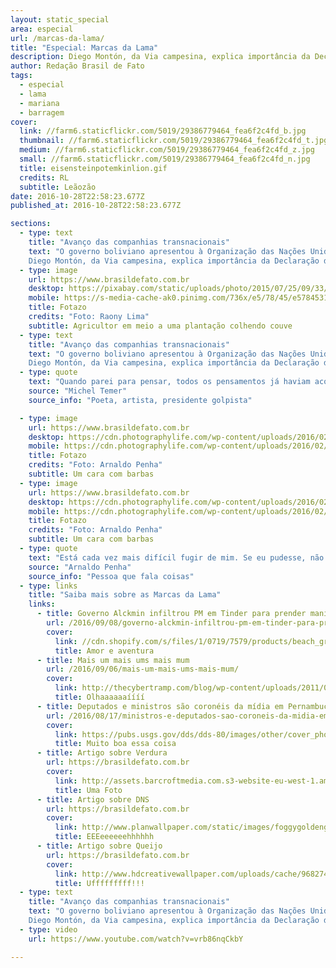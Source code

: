 ```yaml
---
layout: static_special
area: especial
url: /marcas-da-lama/
title: "Especial: Marcas da Lama"
description: Diego Montón, da Via campesina, explica importância da Declaração dos Direitos Camponeses para toda sociedade.
author: Redação Brasil de Fato
tags:
  - especial
  - lama
  - mariana
  - barragem
cover:
  link: //farm6.staticflickr.com/5019/29386779464_fea6f2c4fd_b.jpg
  thumbnail: //farm6.staticflickr.com/5019/29386779464_fea6f2c4fd_t.jpg
  medium: //farm6.staticflickr.com/5019/29386779464_fea6f2c4fd_z.jpg
  small: //farm6.staticflickr.com/5019/29386779464_fea6f2c4fd_n.jpg
  title: eisensteinpotemkinlion.gif
  credits: RL
  subtitle: Leãozão
date: 2016-10-28T22:58:23.677Z
published_at: 2016-10-28T22:58:23.677Z

sections:
  - type: text
    title: "Avanço das companhias transnacionais"
    text: "O governo boliviano apresentou à Organização das Nações Unidas (ONU) uma proposta de Declaração de Direitos dos Camponeses em 2012. A ideia, construída durante quase uma década, partiu de movimentos camponeses de todo mundo vinculados à Via Campesina. Em entrevista ao Brasil de Fato, Diego Montón, integrante do Movimento Nacional Campesino y Indígena da Argentina, membro da secretaria operativa da Coordenação Latino-americana das Organizações do Campo Cloc e representante da América Latina no coletivo internacional da Via Campesina que discute a Declaração dos Direitos Camponeses, explica que o avanço das companhias transnacionais gerou uma série de novas violações de direitos humanos, exigindo que as organizações camponesas buscassem uma proteção internacional ao seu modo de vida e trabalho.
    Diego Montón, da Via campesina, explica importância da Declaração dos Direitos Camponeses para toda sociedade."
  - type: image
    url: https://www.brasildefato.com.br
    desktop: https://pixabay.com/static/uploads/photo/2015/07/25/09/33/harris-hawk-859397_960_720.jpg
    mobile: https://s-media-cache-ak0.pinimg.com/736x/e5/78/45/e5784531bb9e1c15792e2a942c2f0a75.jpg
    title: Fotazo
    credits: "Foto: Raony Lima"
    subtitle: Agricultor em meio a uma plantação colhendo couve
  - type: text
    title: "Avanço das companhias transnacionais"
    text: "O governo boliviano apresentou à Organização das Nações Unidas (ONU) uma proposta de Declaração de Direitos dos Camponeses em 2012. A ideia, construída durante quase uma década, partiu de movimentos camponeses de todo mundo vinculados à Via Campesina. Em entrevista ao Brasil de Fato, Diego Montón, integrante do Movimento Nacional Campesino y Indígena da Argentina, membro da secretaria operativa da Coordenação Latino-americana das Organizações do Campo Cloc e representante da América Latina no coletivo internacional da Via Campesina que discute a Declaração dos Direitos Camponeses, explica que o avanço das companhias transnacionais gerou uma série de novas violações de direitos humanos, exigindo que as organizações camponesas buscassem uma proteção internacional ao seu modo de vida e trabalho.
    Diego Montón, da Via campesina, explica importância da Declaração dos Direitos Camponeses para toda sociedade."
  - type: quote
    text: "Quando parei para pensar, todos os pensamentos já haviam acontecido."
    source: "Michel Temer"
    source_info: "Poeta, artista, presidente golpista"

  - type: image
    url: https://www.brasildefato.com.br
    desktop: https://cdn.photographylife.com/wp-content/uploads/2016/02/Nikon-D5-Sample-Image-4-960x640.jpg
    mobile: https://cdn.photographylife.com/wp-content/uploads/2016/02/Nikon-D5-Sample-Image-4-960x640.jpg
    title: Fotazo
    credits: "Foto: Arnaldo Penha"
    subtitle: Um cara com barbas
  - type: image
    url: https://www.brasildefato.com.br
    desktop: https://cdn.photographylife.com/wp-content/uploads/2016/02/Nikon-D5-Sample-Image-4-960x640.jpg
    mobile: https://cdn.photographylife.com/wp-content/uploads/2016/02/Nikon-D5-Sample-Image-4-960x640.jpg
    title: Fotazo
    credits: "Foto: Arnaldo Penha"
    subtitle: Um cara com barbas
  - type: quote
    text: "Está cada vez mais difícil fugir de mim. Se eu pudesse, não continuaria."
    source: "Arnaldo Penha"
    source_info: "Pessoa que fala coisas"
  - type: links
    title: "Saiba mais sobre as Marcas da Lama"
    links:
      - title: Governo Alckmin infiltrou PM em Tinder para prender manifestantes
        url: /2016/09/08/governo-alckmin-infiltrou-pm-em-tinder-para-prender-manifestantes-dizem-vitimas/
        cover:
          link: //cdn.shopify.com/s/files/1/0719/7579/products/beach_grinder_800_large.jpg
          title: Amor e aventura
      - title: Mais um mais ums mais mum
        url: /2016/09/06/mais-um-mais-ums-mais-mum/
        cover:
          link: http://thecybertramp.com/blog/wp-content/uploads/2011/08/rainbow.jpg
          title: Olhaaaaaaíííí
      - title: Deputados e ministros são coronéis da mídia em Pernambuco
        url: /2016/08/17/ministros-e-deputados-sao-coroneis-da-midia-em-pernambuco/
        cover:
          link: https://pubs.usgs.gov/dds/dds-80/images/other/cover_photo.jpg
          title: Muito boa essa coisa
      - title: Artigo sobre Verdura
        url: https://brasildefato.com.br
        cover:
          link: http://assets.barcroftmedia.com.s3-website-eu-west-1.amazonaws.com/assets/images/recent-images-14.jpg
          title: Uma Foto
      - title: Artigo sobre DNS
        url: https://brasildefato.com.br
        cover:
          link: http://www.planwallpaper.com/static/images/foggygoldengatebridge.jpg
          title: EEEeeeeeehhhhhh
      - title: Artigo sobre Queijo
        url: https://brasildefato.com.br
        cover:
          link: http://www.hdcreativewallpaper.com/uploads/cache/968274544/playful-kitty-hd-1080p-images-download-36lO-480x320-MM-78.jpg
          title: Ufffffffff!!!
  - type: text
    title: "Avanço das companhias transnacionais"
    text: "O governo boliviano apresentou à Organização das Nações Unidas (ONU) uma proposta de Declaração de Direitos dos Camponeses em 2012. A ideia, construída durante quase uma década, partiu de movimentos camponeses de todo mundo vinculados à Via Campesina. Em entrevista ao Brasil de Fato, Diego Montón, integrante do Movimento Nacional Campesino y Indígena da Argentina, membro da secretaria operativa da Coordenação Latino-americana das Organizações do Campo Cloc e representante da América Latina no coletivo internacional da Via Campesina que discute a Declaração dos Direitos Camponeses, explica que o avanço das companhias transnacionais gerou uma série de novas violações de direitos humanos, exigindo que as organizações camponesas buscassem uma proteção internacional ao seu modo de vida e trabalho.
    Diego Montón, da Via campesina, explica importância da Declaração dos Direitos Camponeses para toda sociedade."
  - type: video
    url: https://www.youtube.com/watch?v=vrb86nqCkbY

---
```


